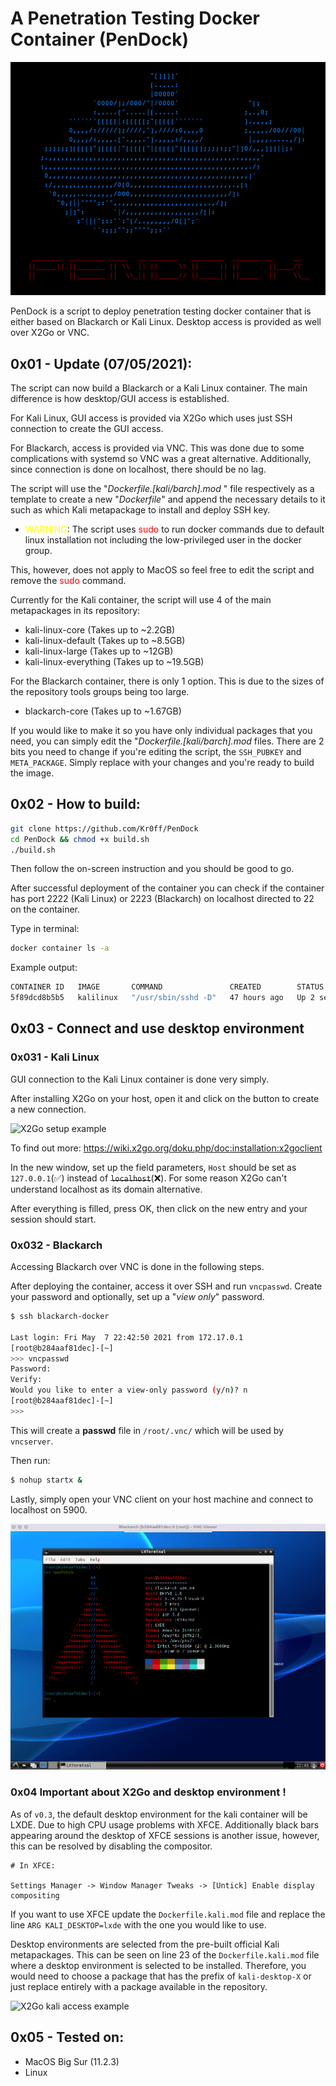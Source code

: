 # A Penetration Testing Docker Container (PenDock)

![X2Go setup example](pictures/ascii_logo.png)

PenDock is a script to deploy penetration testing docker container that is either based on Blackarch or Kali Linux. Desktop access is provided as well over X2Go or VNC.

## 0x01 - Update (07/05/2021):

The script can now build a Blackarch or a Kali Linux container. The main difference is how desktop/GUI access is established. 

For Kali Linux, GUI access is provided via X2Go which uses just SSH connection to create the GUI access.

For Blackarch, access is provided via VNC. This was done due to some complications with systemd so VNC was a great alternative. Additionally, since connection is done on localhost, there should be no lag.

The script will use the "*Dockerfile.[kali/barch].mod*
" file respectively as a template to create a new "*Dockerfile*" and append the necessary details to it such as which Kali metapackage to install and deploy SSH key.

- <span style="color: yellow">WARNING</span>: The script uses <span style="color: red">sudo</span> to run docker commands due to default linux installation not including the low-privileged user in the docker group.

This, however, does not apply to MacOS so feel free to edit the script and remove the <span style="color: red">sudo</span> command.

Currently for the Kali container, the script will use 4 of the main metapackages in its repository:

- kali-linux-core (Takes up to ~2.2GB)
- kali-linux-default (Takes up to ~8.5GB)
- kali-linux-large (Takes up to ~12GB)
- kali-linux-everything (Takes up to ~19.5GB)

For the Blackarch container, there is only 1 option. This is due to the sizes of the repository tools groups being too large.

- blackarch-core (Takes up to ~1.67GB)

If you would like to make it so you have only individual packages that you need, you can simply edit the "*Dockerfile.[kali/barch].mod* files.
There are 2 bits you need to change if you're editing the script, the `SSH_PUBKEY` and `META_PACKAGE`. Simply replace with your changes and you're ready to build the image.

## 0x02 - How to build:

```bash
git clone https://github.com/Kr0ff/PenDock
cd PenDock && chmod +x build.sh
./build.sh
```

Then follow the on-screen instruction and you should be good to go. 

After successful deployment of the container you can check if the container has port 2222 (Kali Linux) or 2223 (Blackarch) on localhost directed to 22 on the container. 

Type in terminal:
```bash
docker container ls -a
```

Example output:

```bash
CONTAINER ID   IMAGE       COMMAND               CREATED        STATUS         PORTS                    NAMES
5f89dcd8b5b5   kalilinux   "/usr/sbin/sshd -D"   47 hours ago   Up 2 seconds   127.0.0.1:2222->22/tcp   kalilinux
```

## 0x03 - Connect and use desktop environment

### 0x031 - Kali Linux

GUI connection to the Kali Linux container is done very simply.

After installing X2Go on your host, open it and click on the button to create a new connection.

![X2Go setup example](pictures/setup_x2go.png)

To find out more: https://wiki.x2go.org/doku.php/doc:installation:x2goclient

In the new window, set up the field parameters, `Host` should be set as `127.0.0.1`(✅) instead of ~~`localhost`~~(❌). For some reason X2Go can't understand localhost as its domain alternative.

After everything is filled, press OK, then click on the new entry and your session should start.

### 0x032 - Blackarch

Accessing Blackarch over VNC is done in the following steps.

After deploying the container, access it over SSH and run `vncpasswd`. Create your password and optionally, set up a "*view only*" password.

```bash
$ ssh blackarch-docker

Last login: Fri May  7 22:42:50 2021 from 172.17.0.1
[root@b284aaf81dec]-[~]
>>> vncpasswd
Password:
Verify:
Would you like to enter a view-only password (y/n)? n
[root@b284aaf81dec]-[~]
>>>
```

This will create a **passwd** file in `/root/.vnc/` which will be used by `vncserver`.

Then run:

```bash
$ nohup startx &
```

Lastly, simply open your VNC client on your host machine and connect to localhost on 5900.

![Blackarch VNC connection example](pictures/blackarch_vnc_access.png)

### 0x04 Important about X2Go and desktop environment !

As of `v0.3`, the default desktop environment for the kali container will be LXDE. Due to high CPU usage problems with XFCE. 
Additionally black bars appearing around the desktop of XFCE sessions is another issue, however, this can be resolved by disabling the compositor.

```
# In XFCE:

Settings Manager -> Window Manager Tweaks -> [Untick] Enable display compositing
```

If you want to use XFCE update the `Dockerfile.kali.mod` file and replace the line `ARG KALI_DESKTOP=lxde` with the one you would like to use. 

Desktop environments are selected from the pre-built official Kali metapackages. This can be seen on line 23 of the `Dockerfile.kali.mod` file where a desktop environment is selected to be installed. Therefore, you would need to choose a package that has the prefix of `kali-desktop-X` or just replace entirely with a package available in the repository.

![X2Go kali access example](pictures/access_kali.png)

## 0x05 - Tested on:

- MacOS Big Sur (11.2.3)
- Linux
